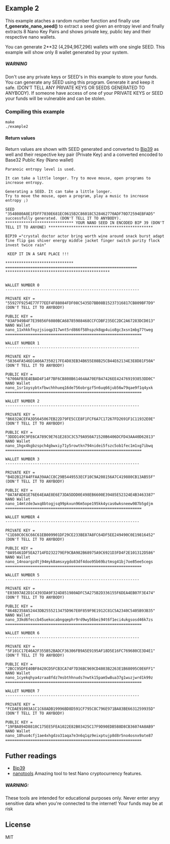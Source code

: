 ## Example 2

This example ataches a random number function and finally use **f_generate_nano_seed()** to extract a seed given an entropy level and finally
extracts 8 Nano Key Pairs and shows private key, public key and their respective nano wallets.

You can generate 2**32 (4,294,967,296) wallets with one single SEED. This example will show only 8 wallet generated by your system.

##### WARNING

Don't use any private keys or SEED's in this example to store your funds. You can generate any SEED using this program. Generate it and keep it safe.
(DON'T TELL ANY PRIVATE KEYS OR SEEDS GENERATED TO ANYBODY). If someone have access of one of your PRIVATE KEYS or SEED your funds will be vulnerable
and can be stolen.

### Compiling this example

```
make
./example2
```

#### Return values

Return values are shown with SEED generated and converted to [Bip39](https://en.bitcoin.it/wiki/Seed_phrase) as well and their respective key pair (Private Key) and
a converted encoded to Base32 Public Key (Nano wallet)

```
Paranoic entropy level is used.

It can take a little longer. Try to move mouse, open programs to increase entropy.

Generating a SEED. It can take a little longer.
Try to move the mouse, open a program, play a music to increase entropy ;)

SEED "3548080A8E1FDFF7030E681EC0615B2C86018C528462770ADF70D72594EBFAD5" successfully generated. (DON'T TELL IT TO ANYBODY).
****************************** YOUR NANO SEED IN ENCODED BIP 39 (DON'T TELL IT TO ANYONE) **********************************************

BIP39 ="crystal doctor actor bring worth wine around snack burst adapt fine flip gas shiver energy middle jacket finger switch purity flock invest twice rain"

 KEEP IT IN A SAFE PLACE !!!

****************************** ========================================================== **********************************************


WALLET NUMBER 0
-----------------------------------------------------------

PRIVATE KEY = "55927F9254E77F77EEF4F88084FDF08C5435D7BB08B15237316817CB809BF7D9" (DON'T TELL IT TO ANYBODY)

PUBLIC KEY = "03AF949B4F7E39856F6080BCA68785988468CCFCDBF235EC2DC2A67283DCD013"
NANO Wallet nano_11xhkkfnyzjsioqp317wnt5rd866f58hspzk8qp4uio8gc3xsn1mbg77tweg
============================================================

WALLET NUMBER 1
-----------------------------------------------------------

PRIVATE KEY = "58364FA546D1A66A7350217FE4D83EB34B655E08B25CB44E62134E3E8D81F50A" (DON'T TELL IT TO ANYBODY)

PUBLIC KEY = "6700AFB3E4EBAD4F14F7BF6CB808B61464AA70EFB47426EE424769193853DD0C"
NANO Wallet nano_1sr1oysybtxfbwchhhueq16de756obrgzf5n6uq66jub56w79qae9f1q4yxk
============================================================

WALLET NUMBER 2
-----------------------------------------------------------

PRIVATE KEY = "B6832ACEFA3D5645067EB22D79FE5CCE8F1FCF6A7C17267FD2691F1C11932E0E" (DON'T TELL IT TO ANYBODY)

PUBLIC KEY = "3DDD149C9FE6CA789C9E761E283C3C579A950A71520B6406DCFD43AA40D62813"
NANO Wallet nano_1hgx4kgbzspch4gbwxiy71y5rowtkn794nidei5fszc5ob1fec1m1xg7ibwq
============================================================

WALLET NUMBER 3
-----------------------------------------------------------

PRIVATE KEY = "B4D2B12FA4FFAA39AACC8C29B5449553ECF10C9A208156A7C419880CB13AB55F" (DON'T TELL IT TO ANYBODY)

PUBLIC KEY = "0A7AFAD81E76E64EAAE8E6E73DA5DDD0E498EB6600E39485E52324E4B3463387"
NANO Wallet nano_14mtzde3wxq8btogjsq99pkxun96m5ope195kk4ycas6wksneew987b5gdjm
============================================================

WALLET NUMBER 4
-----------------------------------------------------------

PRIVATE KEY = "C1E60C0C6C66C61EB009901DF29CE233BE87A8FC64DF5EE249490C0E19816452" (DON'T TELL IT TO ANYBODY)

PUBLIC KEY = "0A95461DF5EA2714FD232279EF9CBA982B68975A9C6921D3FD4F2E101312D586"
NANO Wallet nano_14noargzdtj94myk8amsxygdo83df4doo95b69bztmsg41bj7oe85ee5cegs
============================================================

WALLET NUMBER 5
-----------------------------------------------------------

PRIVATE KEY = "E03897AE2D1C4393DA9F324D851980ADFC5A275B2D336155F6DEA4EB07F3E474" (DON'T TELL IT TO ANYBODY)

PUBLIC KEY = "864B2358A52443DB2555213475D967E0F859F9E1912C81C5A2340C5405B93B35"
NANO Wallet nano_33kd6feccb45uekocabngqephr9rd9wy56bei94t6f1eci4ukgsosd46k7zs
============================================================

WALLET NUMBER 6
-----------------------------------------------------------

PRIVATE KEY = "5F101C17E46A2F355B52BADCF36306FB9A5E9195AF18D5E16FC769680CE3D4E1" (DON'T TELL IT TO ANYBODY)

PUBLIC KEY = "2BCC95DFE40BF8420CD5FCB3CA74F7D36BC969CD4803B2263E1B68095C0E6FF1"
NANO Wallet nano_1cyekqhya4zraa8fdz7msbthhnuds7nwtk15pam5w8ua37g1wuzjwrd1k99z
============================================================

WALLET NUMBER 7
-----------------------------------------------------------

PRIVATE KEY = "FCDAE91003A1C1C68ADB19996BD8D591CF795C8C796E971BA83BE6631259935D" (DON'T TELL IT TO ANYBODY)

PUBLIC KEY = "19FBA894D8810C175EE5FEA1022E82B03425C17F9D90EDB5B8D8CB36074A8AB9"
NANO Wallet nano_18huo4cfj1ae4xhgdzo31aqa7e3n6q1qz9eixptujp8d8r5no4osnx9ate87
============================================================
```

## Futher readings

- [Bip39](https://iancoleman.io/bip39/)
- [nanotools](https://nanoo.tools/key-address-seed-converter) Amazing tool to test Nano cryptocurrency features.

##### WARNING:
These tools are intended for educational purposes only. Never enter anyy sensitive data when you're connected to the internet! Your funds may be at risk

## License
MIT

